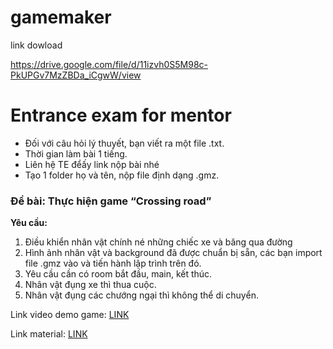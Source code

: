 # gamemaker

link dowload 

https://drive.google.com/file/d/11izvh0S5M98c-PkUPGv7MzZBDa_iCgwW/view



# Entrance exam for mentor

- Đối với câu hỏi lý thuyết, bạn viết ra một file .txt.
- Thời gian làm bài 1 tiếng.
- Liên hệ TE đểấy link nộp bài nhé
- Tạo 1 folder họ và tên, nộp file định dạng .gmz. 

### Đề bài: Thực hiện game “Crossing road”

**Yêu cầu:** 
1. Điều khiển nhân vật chính né những chiếc xe và băng qua đường
2. Hình ảnh nhân vật và background đã được chuẩn bị sẵn, các bạn import file .gmz vào và tiến hành lập trình trên đó.
3. Yêu cầu cần có room bắt đầu, main, kết thúc.
4. Nhân vật đụng xe thì thua cuộc.
5. Nhân vật đụng các chướng ngại thì không thể di chuyển.

Link video demo game: [LINK](https://www.youtube.com/watch?v=20SbtFTk9xQ)

Link material: [LINK](https://drive.google.com/drive/folders/1Jula1hv29GH8kuSb6M9nEvGswoDLzVsG)
